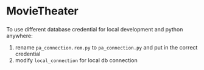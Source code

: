 # MovieTheater
 
###
To use different database credential for local development and python anywhere:
1. rename `pa_connection.rem.py` to `pa_connection.py` and put in the correct credential
2. modify `local_connection` for local db connection
